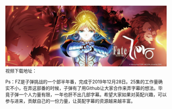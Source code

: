 ![](pic.jpg) 
视频下载地址：

Ps：FZ是子弹挑战的一个部半年番，完成于2019年12月28日。25集的工作量确实不小，在弄这部番的时候，子弹有了用Github让大家合作来弄字幕的想法。毕竟子弹一个人力量有限，一年也肝不出几部字幕。希望大家如果对英配兴趣，可以参与进来，贡献自己的一份力量，让英配字幕的资源越来越丰富。
